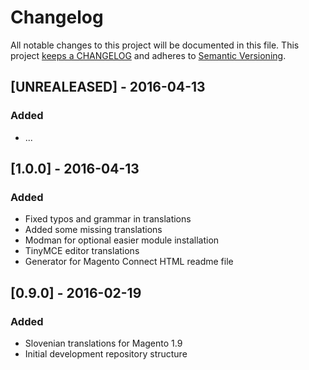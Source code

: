 # Changelog

All notable changes to this project will be documented in this file. This project
[keeps a CHANGELOG](http://keepachangelog.com/) and adheres to
[Semantic Versioning](http://semver.org/).

## [UNREALEASED] - 2016-04-13

### Added

* ...

## [1.0.0] - 2016-04-13

### Added

* Fixed typos and grammar in translations
* Added some missing translations
* Modman for optional easier module installation
* TinyMCE editor translations
* Generator for Magento Connect HTML readme file


## [0.9.0] - 2016-02-19

### Added

* Slovenian translations for Magento 1.9
* Initial development repository structure
